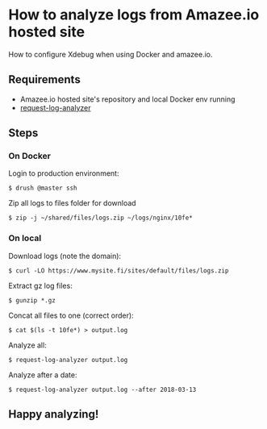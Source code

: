 # How to analyze logs from Amazee.io hosted site

How to configure Xdebug when using Docker and amazee.io.

## Requirements

- Amazee.io hosted site's repository and local Docker env running
- [request-log-analyzer](https://github.com/wvanbergen/request-log-analyzer)

## Steps

### On Docker

Login to production environment:

```
$ drush @master ssh
```

Zip all logs to files folder for download

```
$ zip -j ~/shared/files/logs.zip ~/logs/nginx/10fe*
```

### On local

Download logs (note the domain):

```
$ curl -LO https://www.mysite.fi/sites/default/files/logs.zip
```

Extract gz log files:

```
$ gunzip *.gz
```

Concat all files to one (correct order):

```
$ cat $(ls -t 10fe*) > output.log
```

Analyze all:

```
$ request-log-analyzer output.log
```

Analyze after a date:

```
$ request-log-analyzer output.log --after 2018-03-13
```

## Happy analyzing!
